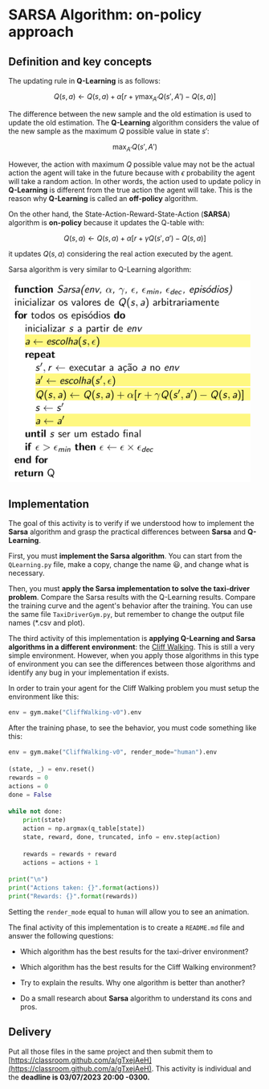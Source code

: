 # SARSA Algorithm: on-policy approach
    
## Definition and key concepts

The updating rule in **Q-Learning** is as follows:

$$
Q(s,a) \leftarrow Q(s,a) + \alpha [r +\gamma \max_{A'}{Q(s', A')} - Q(s,a)]
$$

The difference between the new sample and the old estimation is used to update the old estimation. The **Q-Learning** algorithm considers the value of the new sample as the maximum $Q$ possible value in state $s'$: 

$$
\max_{A'}{Q(s', A')}
$$

However, the action with maximum $Q$ possible value may not be the actual action the agent will take in the future because with $\epsilon$ probability the agent will take a random action. In other words, the action used to update policy in **Q-Learning** is different from the true action the agent will take. This is the reason why **Q-Learning** is called an **off-policy** algorithm. 

On the other hand, the State-Action-Reward-State-Action (**SARSA**) algorithm is **on-policy** because it updates the Q-table with:

$$
Q(s,a) \leftarrow Q(s,a) + \alpha [r +\gamma Q(s', a') - Q(s,a)]
$$

it updates $Q(s,a)$ considering the real action executed by the agent.

Sarsa algorithm is very similar to Q-Learning algorithm:

<img src="figures/sarsa.png" alt="Sarsa algorithm" style="height: 400px;"/>

## Implementation

The goal of this activity is to verify if we understood how to implement the **Sarsa** algorithm and grasp the practical differences between **Sarsa** and **Q-Learning**.

First, you must **implement the Sarsa algorithm**. You can start from the `QLearning.py` file, make a copy, change the name :smiley:, and change what is necessary.  

Then, you must **apply the Sarsa implementation to solve the taxi-driver problem**. Compare the Sarsa results with the Q-Learning results. Compare the training curve and the agent's behavior after the training. You can use the same file `TaxiDriverGym.py`, but remember to change the output file names (*.csv and plot).  

The third activity of this implementation is **applying Q-Learning and Sarsa algorithms in a different environment**: the [Cliff Walking](https://gymnasium.farama.org/environments/toy_text/cliff_walking/). This is still a very simple environment. However, when you apply those algorithms in this type of environment you can see the differences between those algorithms and identify any bug in your implementation if exists.

In order to train your agent for the Cliff Walking problem you must setup the environment like this: 

```python
env = gym.make("CliffWalking-v0").env
```

After the training phase, to see the behavior, you must code something like this: 

```python
env = gym.make("CliffWalking-v0", render_mode="human").env

(state, _) = env.reset()
rewards = 0
actions = 0
done = False
    
while not done:
    print(state)
    action = np.argmax(q_table[state])
    state, reward, done, truncated, info = env.step(action)

    rewards = rewards + reward
    actions = actions + 1

print("\n")
print("Actions taken: {}".format(actions))
print("Rewards: {}".format(rewards))
```

Setting the `render_mode` equal to `human` will allow you to see an animation.

The final activity of this implementation is to create a `README.md` file and answer the following questions: 

* Which algorithm has the best results for the taxi-driver environment? 

* Which algorithm has the best results for the Cliff Walking environment? 

* Try to explain the results. Why one algorithm is better than another? 

* Do a small research about **Sarsa** algorithm to understand its cons and pros. 

<!-- para a proxima versao eu preciso definir melhor a rubrica de avaliacao
A+ ou A = somente para os trabalhos que apresentam as curvas de aprendizagem e o resultado final do agente para dar base as suas respostas.
B = para aqueles que implementaram tudo e responderam as perguntas sem utilizar as curvas de aprendizagem como base para a resposta. 
C = para aqueles que só implementaram
D = para aqueles que implementaram parcialmente
-->

## Delivery

Put all those files in the same project and then submit them to [https://classroom.github.com/a/gTxejAeH](https://classroom.github.com/a/gTxejAeH). This activity is individual and the **deadline is 03/07/2023 20:00 -0300.**


<!-- usar este texto https://www.baeldung.com/cs/q-learning-vs-sarsa para comentar os resultados do cliff walking e as diferencas entre os algoritmos -->


